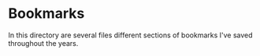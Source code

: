 # Bookmarks

In this directory are several files different sections of bookmarks I've saved throughout the years.
